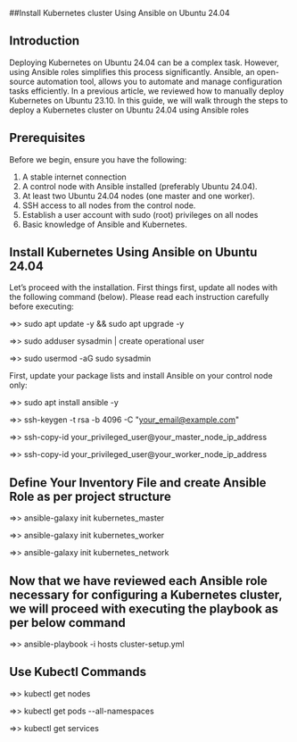 ##Install Kubernetes cluster Using Ansible on Ubuntu 24.04

## Introduction 

Deploying Kubernetes on Ubuntu 24.04 can be a complex task. However, using Ansible roles simplifies this process significantly. Ansible, an open-source automation tool, allows you to automate and manage configuration tasks efficiently. In a previous article, we reviewed how to manually deploy Kubernetes on Ubuntu 23.10. In this guide, we will walk through the steps to deploy a Kubernetes cluster on Ubuntu 24.04 using Ansible roles

## Prerequisites

Before we begin, ensure you have the following:

1. A stable internet connection
2. A control node with Ansible installed (preferably Ubuntu 24.04).
3. At least two Ubuntu 24.04 nodes (one master and one worker).
4. SSH access to all nodes from the control node.
5. Establish a user account with sudo (root) privileges on all nodes
6. Basic knowledge of Ansible and Kubernetes.


## Install Kubernetes Using Ansible on Ubuntu 24.04

Let’s proceed with the installation. First things first, update all nodes with the following command (below). Please read each instruction carefully before executing:

=>> sudo apt update -y && sudo apt upgrade -y

=>> sudo adduser sysadmin  | create operational user 

=>> sudo usermod -aG sudo sysadmin 

First, update your package lists and install Ansible on your control node only:

=>> sudo apt install ansible -y

=>> ssh-keygen -t rsa -b 4096 -C "your_email@example.com"

=>> ssh-copy-id your_privileged_user@your_master_node_ip_address

=>> ssh-copy-id your_privileged_user@your_worker_node_ip_address

## Define Your Inventory File and create Ansible Role as per project structure

=>> ansible-galaxy init kubernetes_master

=>> ansible-galaxy init kubernetes_worker

=>> ansible-galaxy init kubernetes_network


## Now that we have reviewed each Ansible role necessary for configuring a Kubernetes cluster, we will proceed with executing the playbook as per below command

=>> ansible-playbook -i hosts cluster-setup.yml

## Use Kubectl Commands

=>> kubectl get nodes

=>> kubectl get pods --all-namespaces

=>> kubectl get services
